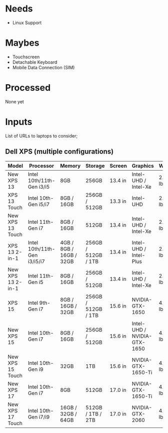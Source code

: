 # Needs
- Linux Support

# Maybes
- Touchscreen
- Detachable Keyboard
- Mobile Data Connection (SIM)

# Processed
None yet

# Inputs
List of URLs to laptops to consider;

## Dell XPS (multiple configurations)
| Model             | Processor                    | Memory                  | Storage             | Screen  | Graphics                    | Weight   |
|-------------------|------------------------------|-------------------------|---------------------|---------|-----------------------------|----------|
| New XPS 13        | Intel 10th/11th-Gen i3/i5    | 8GB                     | 256GB               | 13.4 in | Intel-UHD / Intel-Xe        | 2.64 lbs |
| XPS 13 Touch      | Intel 10th-Gen i5/i7         | 8GB / 16GB              | 256GB / 512GB       | 13.3 in | Intel-UHD                   | 2.56 lbs |
| New XPS 13 Touch  | Intel 11th-Gen i7            | 8GB / 16GB              | 512GB               | 13.4 in | Intel-UHD / Intel-Xe        | 2.64 lbs |
| XPS 13 2-in-1     | Intel 10th/11th-Gen i3/i5/i7 | 4GB / 8GB / 16GB / 32GB | 256GB / 512GB / 1TB | 13.4 in | Intel-UHD / Intel-Plus      | 2.90 lbs |
| New XPS 13 2-in-1 | Intel 11th-Gen i5            | 8GB / 16GB              | 256GB / 512GB       | 13.4 in | Intel-UHD / Intel-Xe        | 2.90 lbs |
| XPS 15            | Intel 9th-Gen i7             | 8GB / 16GB / 32GB       | 256GB / 512GB / 1TB | 15.6 in | NVIDIA-GTX-1650             | 4.00 lbs |
| New XPS 15        | Intel 10th-Gen i7            | 8GB / 16GB              | 256GB / 512GB       | 15.6 in | Intel-UHD / NVIDIA-GTX-1650 | 4.00 lbs |
| New XPS 15 Touch  | Intel 10th-Gen i9            | 32GB                    | 1TB                 | 15.6 in | NVIDIA-GTX-1650-Ti          | 4.00 lbs |
| New XPS 17        | Intel 10th-Gen i7            | 8GB                     | 512GB               | 17.0 in | NVIDIA-GTX-1650-Ti          | 4.65 lbs |
| New XPS 17 Touch  | Intel 10th-Gen i7/i9         | 16GB / 32GB / 64GB      | 512GB / 1TB / 2TB   | 17.0 in | NVIDIA-GTX-2060             | 4.65 lbs |

